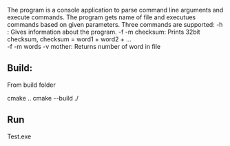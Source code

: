 The program is a console application to parse command line arguments and execute commands. 
The program gets name of file and executues commands based on given parameters.
Three commands are supported:
<commandName> -h :  Gives information about the program.
<commandName> -f <fileName> -m checksum: Prints 32bit checksum, checksum = word1 + word2 + ...  
<commandName> -f <fileName> -m words -v mother: Returns number of <mother> word in <fileName> file

## Build: 
From build folder 

cmake ..
cmake --build ./

## Run
Test.exe  <optionName> <optionValue>
